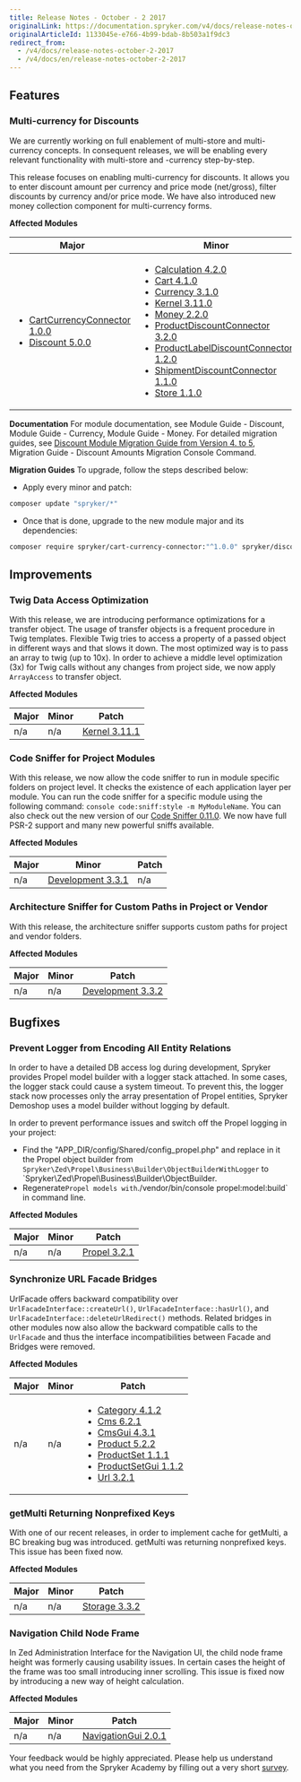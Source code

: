 ```yaml
---
title: Release Notes - October - 2 2017
originalLink: https://documentation.spryker.com/v4/docs/release-notes-october-2-2017
originalArticleId: 1133045e-e766-4b99-bdab-8b503a1f9dc3
redirect_from:
  - /v4/docs/release-notes-october-2-2017
  - /v4/docs/en/release-notes-october-2-2017
---
```


## Features
### Multi-currency for Discounts
We are currently working on full enablement of multi-store and multi-currency concepts. In consequent releases, we will be enabling every relevant functionality with multi-store and -currency step-by-step.

This release focuses on enabling multi-currency for discounts. It allows you to enter discount amount per currency and price mode (net/gross), filter discounts by currency and/or price mode. We have also introduced new money collection component for multi-currency forms.

**Affected Modules**

| Major | Minor | Patch |
| --- | --- | --- |
| <ul><li>[CartCurrencyConnector 1.0.0](https://github.com/spryker/cart-currency-connector/releases/tag/1.0.0)</li><li>[Discount 5.0.0](https://github.com/spryker/Discount/releases/tag/5.0.0)</li></ul> | <ul><li>[Calculation 4.2.0](https://github.com/spryker/Calculation/releases/tag/4.2.0)</li><li>[Cart 4.1.0](https://github.com/spryker/Cart/releases/tag/4.1.0)</li><li>[Currency 3.1.0](https://github.com/spryker/Currency/releases/tag/3.1.0)</li><li>[Kernel 3.11.0](https://github.com/spryker/Kernel/releases/tag/3.11.0)</li><li>[Money 2.2.0](https://github.com/spryker/Money/releases/tag/2.2.0)</li><li>[ProductDiscountConnector 3.2.0](https://github.com/spryker/product-discount-connector/releases/tag/3.2.0)</li><li>[ProductLabelDiscountConnector 1.2.0](https://github.com/spryker/product-label-discount-connector/releases/tag/1.2.0)</li><li>[ShipmentDiscountConnector 1.1.0](https://github.com/spryker/shipment-discount-connector/releases/tag/1.1.0)</li><li>[Store 1.1.0](https://github.com/spryker/Store/releases/tag/1.1.0)</li></ul> | <ul><li>[CustomerGroupDiscountConnector 2.0.2](https://github.com/spryker/customer-group-discount-connector/releases/tag/2.0.2)</li><li>[DiscountCalculationConnector 5.0.1](https://github.com/spryker/DiscountCalculationConnector/releases/tag/5.0.1)</li><li>[DiscountPromotion 1.0.2](https://github.com/spryker/discount-promotion/releases/tag/1.0.2)</li><li>[OmsDiscountConnector 3.0.1](https://github.com/spryker/oms-discount-connector/releases/tag/3.0.1)</li></ul> |

**Documentation**
For module documentation, see Module Guide - Discount<!--/module_guide/spryker/discount.htm)-->, Module Guide - Currency<!--/module_guide/spryker/currency.htm)-->, Module Guide - Money<!--/module_guide/spryker/money.htm)-->.
For detailed migration guides, see [Discount Module Migration Guide from Version 4. to 5](/docs/scos/dev/migration-and-integration/202001.0/module-migration-guides/migration-guide-discount.html#upgrading-from-version-4---to-version-5--), Migration Guide - Discount Amounts Migration Console Command.

**Migration Guides**
To upgrade, follow the steps described below:

* Apply every minor and patch:

```bash
composer update "spryker/*"
```

* Once that is done, upgrade to the new module major and its dependencies:

```bash
composer require spryker/cart-currency-connector:"^1.0.0" spryker/discount:"^5.0.0"
```

## Improvements
### Twig Data Access Optimization
With this release, we are introducing performance optimizations for a transfer object. The usage of transfer objects is a frequent procedure in Twig templates. Flexible Twig tries to access a property of a passed object in different ways and that slows it down. The most optimized way is to pass an array to twig (up to 10x). In order to achieve a middle level optimization (3x) for Twig calls without any changes from project side, we now apply  `ArrayAccess` to transfer object.

**Affected Modules**

| Major | Minor | Patch |
| --- | --- | --- |
| n/a | n/a | [Kernel 3.11.1](https://github.com/spryker/Kernel/releases/tag/3.11.1) |

### Code Sniffer for Project Modules
With this release, we now allow the code sniffer to run in module specific folders on project level. It checks the existence of each application layer per module. You can run the code sniffer for a specific module using the following command: `console code:sniff:style -m MyModuleName`. You can also check out the new version of our [Code Sniffer 0.11.0](https://github.com/spryker/code-sniffer/releases/tag/0.11.0). We now have full PSR-2 support and many new powerful sniffs available.

**Affected Modules**

| Major | Minor | Patch |
| --- | --- | --- |
| n/a | [Development 3.3.1](https://github.com/spryker/Development/releases/tag/3.3.1) | n/a |

### Architecture Sniffer for Custom Paths in Project or Vendor
With this release, the architecture sniffer supports custom paths for project and vendor folders.

**Affected Modules**

| Major | Minor| Patch |
| --- | --- | --- |
| n/a | n/a | [Development 3.3.2](https://github.com/spryker/Development/releases/tag/3.3.2) |

## Bugfixes
### Prevent Logger from Encoding All Entity Relations
In order to have a detailed DB access log during development, Spryker provides Propel model builder with a logger stack attached. In some cases, the logger stack could cause a system timeout. To prevent this, the logger stack now processes only the array presentation of Propel entities, Spryker Demoshop uses a model builder without logging by default.

In order to prevent performance issues and switch off the Propel logging in your project:

* Find the "APP_DIR/config/Shared/config_propel.php" and replace in it the Propel object builder from `Spryker\Zed\Propel\Business\Builder\ObjectBuilderWithLogger` to `Spryker\Zed\Propel\Business\Builder\ObjectBuilder.
* Regenerate` Propel models with `./vendor/bin/console propel:model:build` in command line.

**Affected Modules**

| Major | Minor | Patch |
| --- | --- | --- |
| n/a | n/a | [Propel 3.2.1](https://github.com/spryker/Propel/releases/tag/3.2.1) |

### Synchronize URL Facade Bridges
UrlFacade offers backward compatibility over `UrlFacadeInterface::createUrl()`, `UrlFacadeInterface::hasUrl()`, and `UrlFacadeInterface::deleteUrlRedirect()` methods. Related bridges in other modules now also allow the backward compatible calls to the `UrlFacade` and thus the interface incompatibilities between Facade and Bridges were removed.

**Affected Modules**

| Major | Minor | Patch |
| --- | --- | --- |
| n/a | n/a | <ul><li>[Category 4.1.2](https://github.com/spryker/Category/releases/tag/4.1.2)</li><li>[Cms 6.2.1](https://github.com/spryker/Cms/releases/tag/6.2.1)</li><li>[CmsGui 4.3.1](https://github.com/spryker/cms-gui/releases/tag/4.3.1)</li><li>[Product 5.2.2](https://github.com/spryker/Product/releases/tag/5.2.2)</li><li>[ProductSet 1.1.1](https://github.com/spryker/product-set/releases/tag/1.1.1)</li><li>[ProductSetGui 1.1.2](https://github.com/spryker/product-set-gui/releases/tag/1.1.2)</li><li>[Url 3.2.1](https://github.com/spryker/Url/releases/tag/3.2.1)</li></ul> |

### getMulti Returning Nonprefixed Keys
With one of our recent releases, in order to implement cache for getMulti, a BC breaking bug was introduced. getMulti was returning nonprefixed keys. This issue has been fixed now.

**Affected Modules**

| Major | Minor | Patch |
| --- | --- | --- |
| n/a | n/a | [Storage 3.3.2](https://github.com/spryker/Storage/releases/tag/3.3.2) |

### Navigation Child Node Frame
In Zed Administration Interface for the Navigation UI, the child node frame height was formerly causing usability issues. In certain cases the height of the frame was too small introducing inner scrolling. This issue is fixed now by introducing a new way of height calculation.

**Affected Modules**

| Major | Minor | Patch |
| --- | --- | --- |
| n/a | n/a | [NavigationGui 2.0.1](https://github.com/spryker/navigation-gui/releases/tag/2.0.1) |

Your feedback would be highly appreciated. Please help us understand what you need from the Spryker Academy by filling out a very short [survey](https://docs.google.com/forms/d/1_vZg0lfqq24Qf9-fQhU50NgsEBy4eDqnDyx7gKz9Faw/edit).
